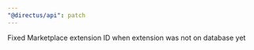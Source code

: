 ```yaml
---
"@directus/api": patch
---
```


Fixed Marketplace extension ID when extension was not on database yet
